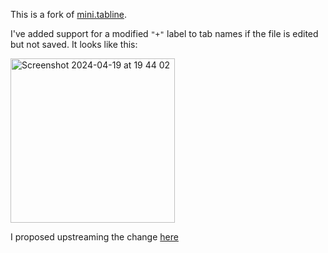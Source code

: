 This is a fork of [mini.tabline](https://github.com/DzedCPT/mini.tabline).

I've added support for a modified `"+"` label to tab names if the file is edited but not saved. It looks like this:

<img width="263" alt="Screenshot 2024-04-19 at 19 44 02" src="https://github.com/DzedCPT/mini.tabline/assets/90834269/a30e3825-f5b2-47b8-8ee4-5ed513837b39">


I proposed upstreaming the change [here](https://github.com/echasnovski/mini.nvim/issues/824)
